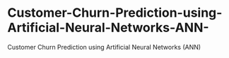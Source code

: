 # Customer-Churn-Prediction-using-Artificial-Neural-Networks-ANN-
Customer Churn Prediction using Artificial Neural Networks (ANN)
